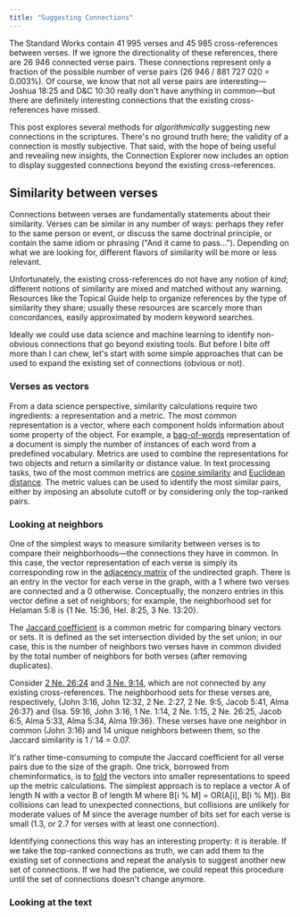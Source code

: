 ```yaml
---
title: "Suggesting Connections"
---
```


The Standard Works contain 41&nbsp;995 verses and 45&nbsp;985 cross-references
between verses. If we ignore the directionality of these references, there are
26&nbsp;946 connected verse pairs. These connections represent only a fraction
of the possible number of verse pairs (26&nbsp;946 / 881&nbsp;727&nbsp;020 =
0.003%). Of course, we know that not all verse pairs are
interesting&mdash;Joshua 18:25 and D&C 10:30 really don't have anything in
common&mdash;but there are definitely interesting connections that the existing
cross-references have missed.

This post explores several methods for *algorithmically* suggesting new
connections in the scriptures. There's no ground truth here; the validity of a
connection is mostly subjective. That said, with the hope of being useful and
revealing new insights, the Connection Explorer now includes an option to
display suggested connections beyond the existing cross-references.

## Similarity between verses

Connections between verses are fundamentally statements about their similarity.
Verses can be similar in any number of ways: perhaps they refer to the same
person or event, or discuss the same doctrinal principle, or contain the same
idiom or phrasing ("And it came to pass..."). Depending on what we are looking
for, different flavors of similarity will be more or less relevant.

Unfortunately, the existing cross-references do not have any notion of *kind*;
different notions of similarity are mixed and matched without any warning.
Resources like the Topical Guide help to organize references by the type of
similarity they share; usually these resources are scarcely more than
concordances, easily approximated by modern keyword searches.

Ideally we could use data science and machine learning to identify non-obvious
connections that go beyond existing tools. But before I bite off more than I can
chew, let's start with some simple approaches that can be used to expand the
existing set of connections (obvious or not).

### Verses as vectors

From a data science perspective, similarity calculations require two
ingredients: a representation and a metric. The most common representation is a
vector, where each component holds information about some property of the
object. For example,
a [bag-of-words](https://en.wikipedia.org/wiki/Bag-of-words_model)
representation of a document is simply the number of instances of each word from
a predefined vocabulary. Metrics are used to combine the representations for two
objects and return a similarity or distance value. In text processing tasks, two
of the most common metrics
are [cosine similarity](https://en.wikipedia.org/wiki/Cosine_similarity)
and [Euclidean distance](https://en.wikipedia.org/wiki/Euclidean_distance). The
metric values can be used to identify the most similar pairs, either by imposing
an absolute cutoff or by considering only the top-ranked pairs.

### Looking at neighbors

One of the simplest ways to measure similarity between verses is to compare
their neighborhoods&mdash;the connections they have in common. In this case, the
vector representation of each verse is simply its corresponding row in
the [adjacency matrix](https://en.wikipedia.org/wiki/Adjacency_matrix) of the
undirected graph. There is an entry in the vector for each verse in the graph,
with a 1 where two verses are connected and a 0 otherwise. Conceptually, the
nonzero entries in this vector define a set of neighbors; for example, the
neighborhood set for Helaman 5:8 is {1 Ne. 15:36, Hel. 8:25, 3 Ne. 13:20}.

The [Jaccard coefficient](https://en.wikipedia.org/wiki/Jaccard_index) is a
common metric for comparing binary vectors or sets. It is defined as the set
intersection divided by the set union; in our case, this is the number of
neighbors two verses have in common divided by the total number of neighbors for
both verses (after removing duplicates).

Consider [2 Ne. 26:24](https://www.churchofjesuschrist.org/study/scriptures/bofm/2-ne/26.24?lang=eng#p24#24)
and [3 Ne. 9:14](https://www.churchofjesuschrist.org/study/scriptures/bofm/3-ne/9.14?lang=eng#p14#14),
which are not connected by any existing cross-references. The neighborhood
sets for these verses are, respectively, {John 3:16, John 12:32, 2 Ne. 2:27, 2
Ne. 9:5, Jacob 5:41, Alma 26:37} and {Isa. 59:16, John 3:16, 1 Ne. 1:14, 2 Ne.
1:15, 2 Ne. 26:25, Jacob 6:5, Alma 5:33, Alma 5:34, Alma 19:36}. These verses
have one neighbor in common (John 3:16) and 14 unique neighbors between them, so
the Jaccard similarity is 1 / 14 = 0.07.

It's rather time-consuming to compute the Jaccard coefficient for all verse 
pairs due to the size of the graph. One trick, borrowed from cheminformatics, is
to [fold](https://www.ncbi.nlm.nih.gov/pmc/articles/PMC2536658/)
the vectors into smaller representations to speed up the metric calculations.
The simplest approach is to replace a vector A of length N with a vector B of
length M where B\[i % M\] = OR(A\[i\], B\[i % M\]). Bit collisions can lead to
unexpected connections, but collisions are unlikely for moderate values of M
since the average number of bits set for each verse is small (1.3, or 2.7 for 
verses with at least one connection).

Identifying connections this way has an interesting property: it is iterable. If
we take the top-ranked connections as truth, we can add them to the existing set
of connections and repeat the analysis to suggest another new set of
connections. If we had the patience, we could repeat this procedure until the
set of connections doesn't change anymore.

### Looking at the text

